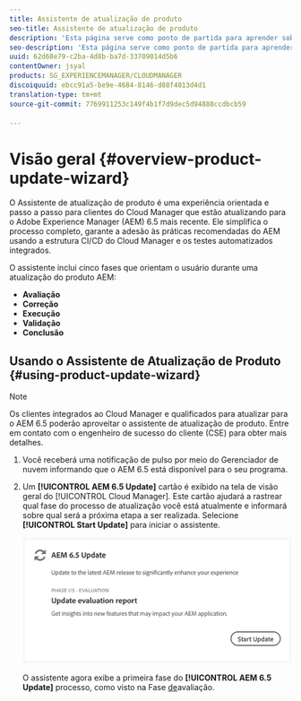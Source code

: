 ```yaml
---
title: Assistente de atualização de produto
seo-title: Assistente de atualização de produto
description: 'Esta página serve como ponto de partida para aprender sobre o Assistente de atualização de produto. '
seo-description: 'Esta página serve como ponto de partida para aprender sobre o Assistente de atualização de produto. '
uuid: 62d68e79-c2ba-4d8b-ba7d-33709014d5b6
contentOwner: jsyal
products: SG_EXPERIENCEMANAGER/CLOUDMANAGER
discoiquuid: ebcc91a5-be9e-4684-8146-d88f4013d4d1
translation-type: tm+mt
source-git-commit: 7769911253c149f4b1f7d9dec5d94888ccdbcb59

---
```



# Visão geral {#overview-product-update-wizard}

O Assistente de atualização de produto é uma experiência orientada e passo a passo para clientes do Cloud Manager que estão atualizando para o Adobe Experience Manager (AEM) 6.5 mais recente. Ele simplifica o processo completo, garante a adesão às práticas recomendadas do AEM usando a estrutura CI/CD do Cloud Manager e os testes automatizados integrados.

O assistente inclui cinco fases que orientam o usuário durante uma atualização do produto AEM:

* **Avaliação**
* **Correção**
* **Execução**
* **Validação**
* **Conclusão**


## Usando o Assistente de Atualização de Produto {#using-product-update-wizard}

>[!NOTE]
>Os clientes integrados ao Cloud Manager e qualificados para atualizar para o AEM 6.5 poderão aproveitar o assistente de atualização de produto. Entre em contato com o engenheiro de sucesso do cliente (CSE) para obter mais detalhes.

1. Você receberá uma notificação de pulso por meio do Gerenciador de nuvem informando que o AEM 6.5 está disponível para o seu programa.

1. Um **[!UICONTROL AEM 6.5 Update]** cartão é exibido na tela de visão geral do [!UICONTROL Cloud Manager]. Este cartão ajudará a rastrear qual fase do processo de atualização você está atualmente e informará sobre qual será a próxima etapa a ser realizada. Selecione **[!UICONTROL Start Update]** para iniciar o assistente.

   ![](assets/Start-Update.png)

   O assistente agora exibe a primeira fase do **[!UICONTROL AEM 6.5 Update]** processo, como visto na Fase [de](evaluation.md)avaliação.
